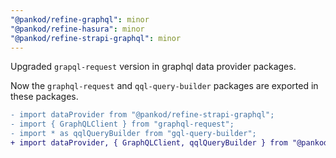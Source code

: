 ```yaml
---
"@pankod/refine-graphql": minor
"@pankod/refine-hasura": minor
"@pankod/refine-strapi-graphql": minor
---
```


Upgraded `grapql-request` version in graphql data provider packages.

Now the `graphql-request` and `qql-query-builder` packages are exported in these packages.

```diff
- import dataProvider from "@pankod/refine-strapi-graphql";
- import { GraphQLClient } from "graphql-request";
- import * as qqlQueryBuilder from "gql-query-builder";
+ import dataProvider, { GraphQLClient, qqlQueryBuilder } from "@pankod/refine-strapi-graphql";
```
